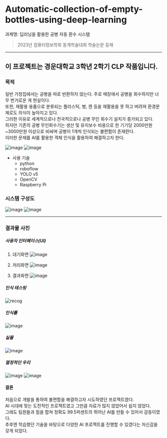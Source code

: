 # Automatic-collection-of-empty-bottles-using-deep-learning
과제명: 딥러닝을 활용한 공병 자동 환수 시스템
> 2023년 컴퓨터정보학회 동계학술대회 학술논문 등재

* * *

## 이 프로젝트는 경운대학교 3학년 2학기 CLP 작품입니다.

### 목적
일반 가정집에서는 공병을 따로 반환하지 않는다. 주로 매장에서 공병을 회수하지만 너무 번거로운 게 현실이다. <br/>또한, 재활용 용품으로 분류되는 플라스틱, 병, 캔 등을 재활용을 못 하고 버려져 환경문제로도 의식이 높아지고 있다. <br/>그러한 이유로 세계적으로나 전국적으로나 공병 무인 회수기 설치가 증가되고 있다. <br/>하지만 기존의 공병 무인회수기는 생산 및 유지보수 비용으로 한 기기당 2000만원~3000만원 이상으로 비싸며 공병이 1개씩 인식되는 불편함이 존재한다. <br/>이러한 문제를 AI를 활용한 객체 인식을 활용하여 해결하고자 한다.

![image](https://github.com/sckdrms/Vehicle-data-analysis-dashboard-for-sudden-acceleration-accidents/assets/56631950/b7d6d996-82f5-4265-9610-a64cad6083d8)
![image](https://github.com/sckdrms/Vehicle-data-analysis-dashboard-for-sudden-acceleration-accidents/assets/56631950/45d22392-a9fc-4a6b-8906-2704736d963a)

* 사용 기술
  - python
  - roboflow
  - YOLO v5
  - OpenCV
  - Raspberry Pi

### 시스템 구성도
![image](https://github.com/sckdrms/Vehicle-data-analysis-dashboard-for-sudden-acceleration-accidents/assets/56631950/e2ba7a36-54af-4102-aab5-f7f9180a2899)
![image](https://github.com/sckdrms/Vehicle-data-analysis-dashboard-for-sudden-acceleration-accidents/assets/56631950/f898b41a-c63d-4b77-96f6-000347bb4bc6)
* * *

### 결과물 사진

##### 사용자 인터페이스(UI)
1. 대기화면
![image](https://github.com/sckdrms/Automatic-collection-of-empty-bottles-using-deep-learning/assets/56631950/9e71a2d9-52f3-4ca8-93e7-4e4224a8505d)

2. 처리화면
![image](https://github.com/sckdrms/Automatic-collection-of-empty-bottles-using-deep-learning/assets/56631950/70386c85-6f55-4159-912d-3a501a82f65b)

3. 결과화면
![image](https://github.com/sckdrms/Automatic-collection-of-empty-bottles-using-deep-learning/assets/56631950/f1e977db-0c50-4f8c-bece-cfef3944256c)

##### 인식 테스팅
![recog](https://github.com/sckdrms/Vehicle-data-analysis-dashboard-for-sudden-acceleration-accidents/assets/56631950/82214fd5-5ed5-4b03-8211-e17710d5b212)

##### 인식률
![image](https://github.com/sckdrms/Automatic-collection-of-empty-bottles-using-deep-learning/assets/56631950/adb1b747-e5b0-49b4-9e1a-4faa471652f7)

##### 실물
![image](https://github.com/sckdrms/Vehicle-data-analysis-dashboard-for-sudden-acceleration-accidents/assets/56631950/94b0bba4-1232-427b-863c-166bf49012a7)

##### 열정적인 우리
![image](https://github.com/sckdrms/Automatic-collection-of-empty-bottles-using-deep-learning/assets/56631950/3aa17914-25f8-4c4c-bda3-7439be983982)
![image](https://github.com/sckdrms/Automatic-collection-of-empty-bottles-using-deep-learning/assets/56631950/fa444ef8-97d8-4d70-8162-185b5cec99c5)


#### 결론
처음으로 개발을 통하여 불편함을 해결하고자 시도하였던 프로젝트였다.<br/>
AI 시대에 맞는 도전적인 프로젝트였고 그만큼 자료가 많지 않았어서 쉽지 않았다.<br/>
그래도 팀원들과 힘을 합쳐 정확도 99.5퍼센트의 뛰어난 AI를 만들 수 있어서 감동이였다.<br/>
추후엔 학습했던 기술을 바탕으로 다양한 AI 프로젝트를 진행할 수 있겠다는 자신감을 갖게 되었다.<br/>
